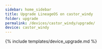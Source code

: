 ```yaml
---
sidebar: home_sidebar
title: Upgrade LineageOS on castor_windy
folder: upgrade
permalink: /devices/castor_windy/upgrade/
device: castor_windy
---
```

{% include templates/device_upgrade.md %}
